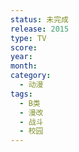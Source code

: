 ```yaml
---
status: 未完成
release: 2015
type: TV
score:
year:
month:
category:
  - 动漫
tags:
  - B类
  - 漫改
  - 战斗
  - 校园
---
```


